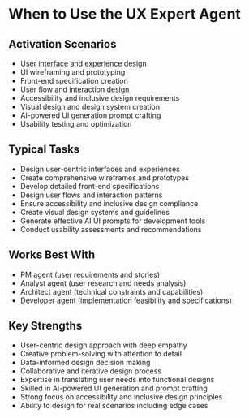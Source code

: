 # When to Use the UX Expert Agent

## Activation Scenarios
- User interface and experience design
- UI wireframing and prototyping
- Front-end specification creation
- User flow and interaction design
- Accessibility and inclusive design requirements
- Visual design and design system creation
- AI-powered UI generation prompt crafting
- Usability testing and optimization

## Typical Tasks
- Design user-centric interfaces and experiences
- Create comprehensive wireframes and prototypes
- Develop detailed front-end specifications
- Design user flows and interaction patterns
- Ensure accessibility and inclusive design compliance
- Create visual design systems and guidelines
- Generate effective AI UI prompts for development tools
- Conduct usability assessments and recommendations

## Works Best With
- PM agent (user requirements and stories)
- Analyst agent (user research and needs analysis)
- Architect agent (technical constraints and capabilities)
- Developer agent (implementation feasibility and specifications)

## Key Strengths
- User-centric design approach with deep empathy
- Creative problem-solving with attention to detail
- Data-informed design decision making
- Collaborative and iterative design process
- Expertise in translating user needs into functional designs
- Skilled in AI-powered UI generation and prompt crafting
- Strong focus on accessibility and inclusive design principles
- Ability to design for real scenarios including edge cases